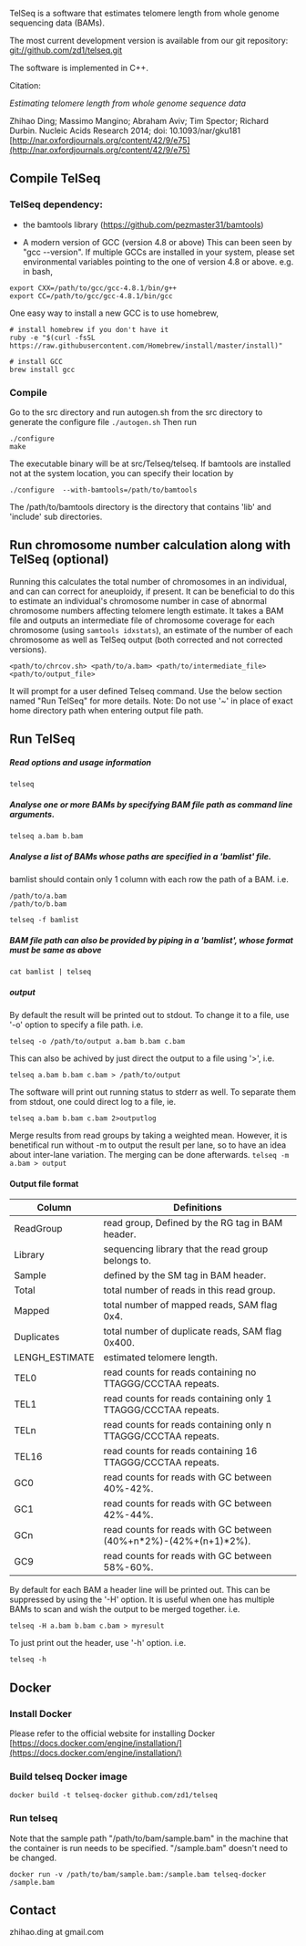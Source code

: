 TelSeq is a software that estimates telomere length from
whole genome sequencing data (BAMs).

The most current development version is available from our
git repository:
[git://github.com/zd1/telseq.git](git://github.com/zd1/telseq.git)

The software is implemented in C++.

Citation:

_Estimating telomere length from whole genome sequence data_

Zhihao Ding; Massimo Mangino; Abraham Aviv; Tim Spector; Richard Durbin.
Nucleic Acids Research 2014; doi: 10.1093/nar/gku181
[http://nar.oxfordjournals.org/content/42/9/e75](http://nar.oxfordjournals.org/content/42/9/e75)


## Compile TelSeq

### TelSeq dependency:
- the bamtools library (https://github.com/pezmaster31/bamtools)

- A modern version of GCC (version 4.8 or above)
This can been seen by "gcc --version".
If multiple GCCs are installed in your system, please set environmental
variables pointing to the one of version 4.8 or above. e.g. in bash,

```
export CXX=/path/to/gcc/gcc-4.8.1/bin/g++
export CC=/path/to/gcc/gcc-4.8.1/bin/gcc
```

One easy way to install a new GCC is to use homebrew,

```
# install homebrew if you don't have it
ruby -e "$(curl -fsSL https://raw.githubusercontent.com/Homebrew/install/master/install)"

# install GCC
brew install gcc
```


### Compile
Go to the src directory and run autogen.sh from the src directory to generate the configure file
`./autogen.sh`
Then run
```
./configure
make
```

The executable binary will be at src/Telseq/telseq.
If bamtools are installed not at the system location, you can
specify their location by

`./configure  --with-bamtools=/path/to/bamtools`

The /path/to/bamtools directory is the directory that contains 'lib' and 'include' sub directories.

## Run chromosome number calculation along with TelSeq (optional)
Running this calculates the total number of chromosomes in an individual, and can can correct for aneuploidy, if present. 
It can be beneficial to do this to estimate an individual's chromosome number in case of abnormal chromosome numbers affecting telomere length estimate. 
It takes a BAM file and outputs an intermediate file of chromosome coverage for each chromosome (using `samtools idxstats`), an estimate of 
the number of each chromosome as well as TelSeq output (both corrected and not corrected versions).

`<path/to/chrcov.sh> <path/to/a.bam> <path/to/intermediate_file> <path/to/output_file>`

It will prompt for a user defined Telseq command. Use the below section named "Run TelSeq" for more details.
Note: Do not use '~' in place of exact home directory path when entering output file path.

## Run TelSeq

##### Read options and usage information
`telseq`

##### Analyse one or more BAMs by specifying BAM file path as command line arguments.
`telseq a.bam b.bam`

##### Analyse a list of BAMs whose paths are specified in a 'bamlist' file.
bamlist should contain only 1 column with each row the path of a BAM. i.e.

```
/path/to/a.bam
/path/to/b.bam
```
`telseq -f bamlist`

##### BAM file path can also be provided by piping in a 'bamlist', whose format must be same as above
`cat bamlist | telseq`


##### output
By default the result will be printed out to stdout. To change it to a file, use '-o'
option to specify a file path. i.e.

`telseq -o /path/to/output a.bam b.bam c.bam`

This can also be achived by just direct the output to a file using '>', i.e.

`telseq a.bam b.bam c.bam > /path/to/output`

The software will print out running status to stderr as well. To separate them from stdout, one
could direct log to a file, ie.

`telseq a.bam b.bam c.bam 2>outputlog`

Merge results from read groups by taking a weighted mean. However, it is benetifical run without
-m to output the result per lane, so to have an idea about inter-lane variation. The merging
can be done afterwards.
`telseq -m a.bam > output`

#### Output file format

|  Column | Definitions |
| -------------|----------------------------------------------|
| ReadGroup | read group, Defined by the RG tag in BAM header. |
| Library   | sequencing library that the read group belongs to.|
| Sample    | defined by the SM tag in BAM header. |
| Total     | total number of reads in this read group. |
| Mapped    | total number of mapped reads, SAM flag 0x4. |
| Duplicates | total number of duplicate reads, SAM flag 0x400. |
| LENGH_ESTIMATE | estimated telomere length. |
| TEL0 | read counts for reads containing no TTAGGG/CCCTAA repeats. |
| TEL1 | read counts for reads containing only 1 TTAGGG/CCCTAA repeats. |
| TELn | read counts for reads containing only n TTAGGG/CCCTAA repeats. |
| TEL16 | read counts for reads containing 16 TTAGGG/CCCTAA repeats. |
| GC0 | read counts for reads with GC between 40%-42%. |
| GC1 | read counts for reads with GC between 42%-44%. |
| GCn | read counts for reads with GC between (40%+n*2%)-(42%+(n+1)*2%). |
| GC9 | read counts for reads with GC between 58%-60%.  |

By default for each BAM a header line will be printed out. This can be suppressed by using the '-H' option. It is useful when one has multiple BAMs to scan and wish the output to be merged together. i.e.

`telseq -H a.bam b.bam c.bam > myresult`

To just print out the header, use '-h' option. i.e.

`telseq -h`

## Docker

### Install Docker

Please refer to the official website for installing Docker
[https://docs.docker.com/engine/installation/](https://docs.docker.com/engine/installation/)


### Build telseq Docker image

```
docker build -t telseq-docker github.com/zd1/telseq
```

### Run telseq

Note that the sample path "/path/to/bam/sample.bam" in the machine
that the container is run needs to be specified. "/sample.bam" doesn't
need to be changed.

```
docker run -v /path/to/bam/sample.bam:/sample.bam telseq-docker /sample.bam
```

## Contact

zhihao.ding at gmail.com
